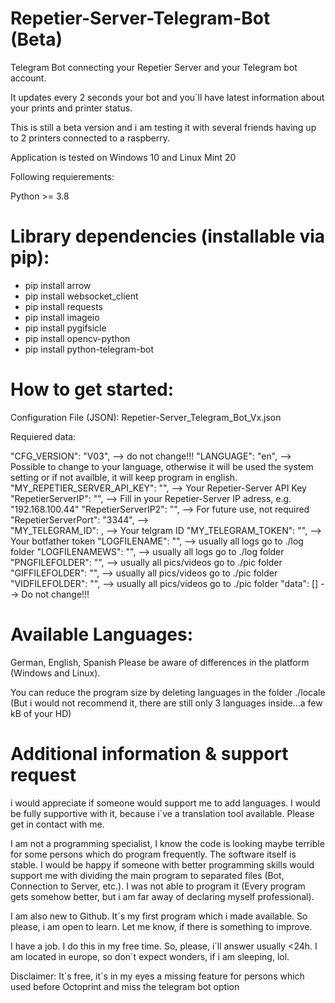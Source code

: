 # Repetier-Server-Telegram-Bot (Beta)
Telegram Bot connecting your Repetier Server and your Telegram bot account.

It updates every 2 seconds your bot and you´ll have latest information about your prints and printer status.

This is still a beta version and i am testing it with several friends having up to 2 printers connected to a raspberry.

Application is tested on Windows 10 and Linux Mint 20

Following requierements:

Python >= 3.8 

# Library dependencies (installable via pip):

- pip install arrow
- pip install websocket_client
- pip install requests
- pip install imageio
- pip install pygifsicle
- pip install opencv-python
- pip install python-telegram-bot

# How to get started:

Configuration File (JSON): Repetier-Server_Telegram_Bot_Vx.json

Requiered data:

"CFG_VERSION": "V03", --> do not change!!!
"LANGUAGE": "en", --> Possible to change to your language, otherwise it will be used the system setting or if not availble, it will keep program in english.
"MY_REPETIER_SERVER_API_KEY": "", --> Your Repetier-Server API Key
"RepetierServerIP": "", --> Fill in your Repetier-Server IP adress, e.g. "192.168.100.44"
"RepetierServerIP2": "", --> For future use, not required 
"RepetierServerPort": "3344", -->  
"MY_TELEGRAM_ID": , -->  Your telgram ID
"MY_TELEGRAM_TOKEN": "", --> Your botfather token 
"LOGFILENAME": "", --> usually all logs go to ./log folder
"LOGFILENAMEWS": "", --> usually all logs go to ./log folder 
"PNGFILEFOLDER": "", --> usually all pics/videos go to ./pic folder
"GIFFILEFOLDER": "", --> usually all pics/videos go to ./pic folder 
"VIDFILEFOLDER": "", --> usually all pics/videos go to ./pic folder 
"data": [] --> Do not change!!!

# Available Languages:

German, English, Spanish
Please be aware of differences in the platform (Windows and Linux).

You can reduce the program size by deleting languages in the folder ./locale (But i would not recommend it, there are still only 3 languages inside...a few kB of your HD)

# Additional information & support request

i would appreciate if someone would support me to add languages. I would be fully supportive with it, because i´ve a translation tool available. 
Please get in contact with me.

I am not a programming specialist, I know the code is looking maybe terrible for some persons which do program frequently.
The software itself is stable. I would be happy if someone with better programming skills would support me with dividing the main program to separated files (Bot, Connection to Server, etc.). I was not able to program it (Every program gets somehow better, but i am far away of declaring myself professional). 

I am also new to Github. It´s my first program which i made available. So please, i am open to learn. Let me know, if there is something to improve.

I have a job. I do this in my free time. So, please, i´ll answer usually <24h. I am located in europe, so don´t expect wonders, if i am sleeping, lol.

Disclaimer: It´s free, it´s in my eyes a missing feature for persons which used before Octoprint and miss the telegram bot option

